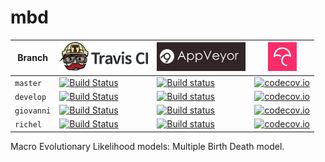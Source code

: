# mbd

Branch|[![Travis CI logo](pics/TravisCI.png)](https://travis-ci.org)|[![AppVeyor logo](pics/AppVeyor.png)](https://www.appveyor.com)|[![Codecov logo](pics/Codecov.png)](https://www.codecov.io)
---|---|---|---
`master`|[![Build Status](https://travis-ci.org/Giappo/mbd.svg?branch=master)](https://travis-ci.org/Giappo/mbd) |[![Build status](https://ci.appveyor.com/api/projects/status/o6htu70cv6ttqw5r/branch/master?svg=true)](https://ci.appveyor.com/project/Giappo/mbd/branch/master)| [![codecov.io](https://codecov.io/github/Giappo/mbd/coverage.svg?branch=master)](https://codecov.io/github/Giappo/mbd?branch=master)
`develop`|[![Build Status](https://travis-ci.org/Giappo/mbd.svg?branch=develop)](https://travis-ci.org/Giappo/mbd) |[![Build status](https://ci.appveyor.com/api/projects/status/o6htu70cv6ttqw5r/branch/develop?svg=true)](https://ci.appveyor.com/project/Giappo/mbd/branch/develop)| [![codecov.io](https://codecov.io/github/Giappo/mbd/coverage.svg?branch=develop)](https://codecov.io/github/Giappo/mbd?branch=develop)
`giovanni`|[![Build Status](https://travis-ci.org/Giappo/mbd.svg?branch=giovanni)](https://travis-ci.org/Giappo/mbd) |[![Build status](https://ci.appveyor.com/api/projects/status/o6htu70cv6ttqw5r/branch/giovanni?svg=true)](https://ci.appveyor.com/project/Giappo/mbd/branch/giovanni)| [![codecov.io](https://codecov.io/github/Giappo/mbd/coverage.svg?branch=giovanni)](https://codecov.io/github/Giappo/mbd?branch=giovanni)
`richel`|[![Build Status](https://travis-ci.org/Giappo/mbd.svg?branch=richel)](https://travis-ci.org/Giappo/mbd) |[![Build status](https://ci.appveyor.com/api/projects/status/o6htu70cv6ttqw5r/branch/richel?svg=true)](https://ci.appveyor.com/project/Giappo/mbd/branch/richel)| [![codecov.io](https://codecov.io/github/Giappo/mbd/coverage.svg?branch=richel)](https://codecov.io/github/Giappo/mbd?branch=richel)

Macro Evolutionary Likelihood models: Multiple Birth Death model.
